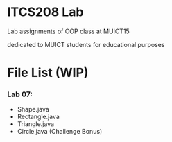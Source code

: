 # ITCS208 Lab
Lab assignments of OOP class at MUICT15

dedicated to MUICT students for educational purposes

# File List (WIP)

### Lab 07:
- Shape.java
- Rectangle.java
- Triangle.java
- Circle.java (Challenge Bonus)
